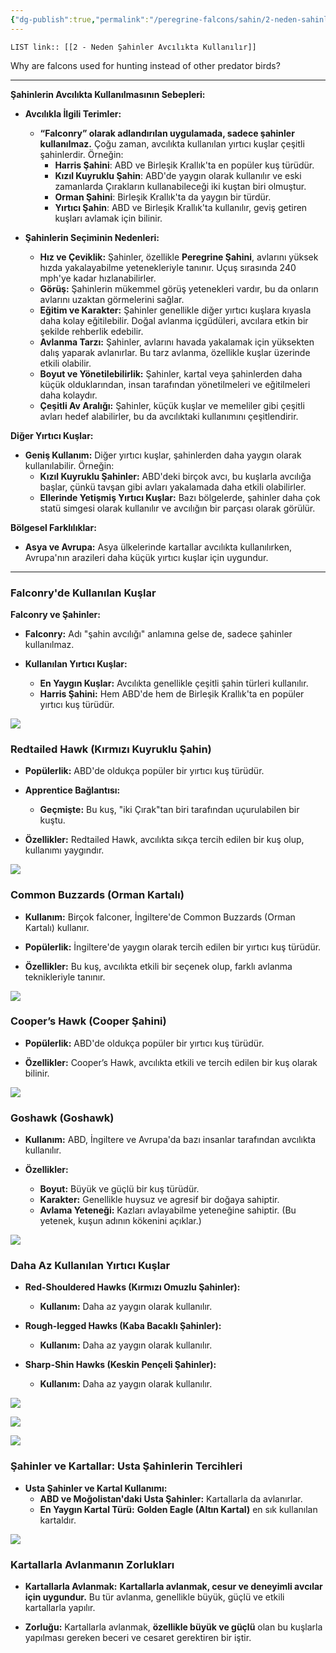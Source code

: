 ```yaml
---
{"dg-publish":true,"permalink":"/peregrine-falcons/sahin/2-neden-sahinler-avcilikta-kullanilir/","updated":"2024-09-14T16:17:31.708+03:00"}
---
```


`LIST link:: [[2 - Neden Şahinler Avcılıkta Kullanılır]] `


Why are falcons used for hunting instead of other predator birds?

---

**Şahinlerin Avcılıkta Kullanılmasının Sebepleri:**

- **Avcılıkla İlgili Terimler:**

  - **“Falconry” olarak adlandırılan uygulamada, sadece şahinler kullanılmaz.** Çoğu zaman, avcılıkta kullanılan yırtıcı kuşlar çeşitli şahinlerdir. Örneğin:
    - **Harris Şahini**: ABD ve Birleşik Krallık'ta en popüler kuş türüdür.
    - **Kızıl Kuyruklu Şahin**: ABD'de yaygın olarak kullanılır ve eski zamanlarda Çırakların kullanabileceği iki kuştan biri olmuştur.
    - **Orman Şahini**: Birleşik Krallık'ta da yaygın bir türdür.
    - **Yırtıcı Şahin**: ABD ve Birleşik Krallık'ta kullanılır, geviş getiren kuşları avlamak için bilinir.

- **Şahinlerin Seçiminin Nedenleri:**

  - **Hız ve Çeviklik:** Şahinler, özellikle **Peregrine Şahini**, avlarını yüksek hızda yakalayabilme yetenekleriyle tanınır. Uçuş sırasında 240 mph'ye kadar hızlanabilirler.
  - **Görüş:** Şahinlerin mükemmel görüş yetenekleri vardır, bu da onların avlarını uzaktan görmelerini sağlar.
  - **Eğitim ve Karakter:** Şahinler genellikle diğer yırtıcı kuşlara kıyasla daha kolay eğitilebilir. Doğal avlanma içgüdüleri, avcılara etkin bir şekilde rehberlik edebilir.
  - **Avlanma Tarzı:** Şahinler, avlarını havada yakalamak için yüksekten dalış yaparak avlanırlar. Bu tarz avlanma, özellikle kuşlar üzerinde etkili olabilir.
  - **Boyut ve Yönetilebilirlik:** Şahinler, kartal veya şahinlerden daha küçük olduklarından, insan tarafından yönetilmeleri ve eğitilmeleri daha kolaydır.
  - **Çeşitli Av Aralığı:** Şahinler, küçük kuşlar ve memeliler gibi çeşitli avları hedef alabilirler, bu da avcılıktaki kullanımını çeşitlendirir.

**Diğer Yırtıcı Kuşlar:**

- **Geniş Kullanım:** Diğer yırtıcı kuşlar, şahinlerden daha yaygın olarak kullanılabilir. Örneğin:
  - **Kızıl Kuyruklu Şahinler:** ABD'deki birçok avcı, bu kuşlarla avcılığa başlar, çünkü tavşan gibi avları yakalamada daha etkili olabilirler.
  - **Ellerinde Yetişmiş Yırtıcı Kuşlar:** Bazı bölgelerde, şahinler daha çok statü simgesi olarak kullanılır ve avcılığın bir parçası olarak görülür.

**Bölgesel Farklılıklar:**

- **Asya ve Avrupa:** Asya ülkelerinde kartallar avcılıkta kullanılırken, Avrupa'nın arazileri daha küçük yırtıcı kuşlar için uygundur.

---
### **Falconry'de Kullanılan Kuşlar**

**Falconry ve Şahinler:**

- **Falconry:** Adı "şahin avcılığı" anlamına gelse de, sadece şahinler kullanılmaz.
    
- **Kullanılan Yırtıcı Kuşlar:**
    
    - **En Yaygın Kuşlar:** Avcılıkta genellikle çeşitli şahin türleri kullanılır.
    - **Harris Şahini:** Hem ABD'de hem de Birleşik Krallık'ta en popüler yırtıcı kuş türüdür.


![](https://qph.cf2.quoracdn.net/main-qimg-85e3e6c7e22536aab5e3ea64f5f9efcf-lq)

### **Redtailed Hawk (Kırmızı Kuyruklu Şahin)**

- **Popülerlik:** ABD'de oldukça popüler bir yırtıcı kuş türüdür.
    
- **Apprentice Bağlantısı:**
    
    - **Geçmişte:** Bu kuş, "iki Çırak"tan biri tarafından uçurulabilen bir kuştu.
- **Özellikler:** Redtailed Hawk, avcılıkta sıkça tercih edilen bir kuş olup, kullanımı yaygındır.

![](https://qph.cf2.quoracdn.net/main-qimg-bd30b47cd776507ecdc7d9468d313e82-lq)

### **Common Buzzards (Orman Kartalı)**

- **Kullanım:** Birçok falconer, İngiltere'de Common Buzzards (Orman Kartalı) kullanır.
    
- **Popülerlik:** İngiltere'de yaygın olarak tercih edilen bir yırtıcı kuş türüdür.
    
- **Özellikler:** Bu kuş, avcılıkta etkili bir seçenek olup, farklı avlanma teknikleriyle tanınır.

![](https://qph.cf2.quoracdn.net/main-qimg-e8ff3f9f3937c78988eb5ca1285d1acd-lq)

### **Cooper’s Hawk (Cooper Şahini)**

- **Popülerlik:** ABD'de oldukça popüler bir yırtıcı kuş türüdür.
    
- **Özellikler:** Cooper’s Hawk, avcılıkta etkili ve tercih edilen bir kuş olarak bilinir.

![](https://qph.cf2.quoracdn.net/main-qimg-0a6fc66d0ac62a43d7b0936923022a52-lq)

### **Goshawk (Goshawk)**

- **Kullanım:** ABD, İngiltere ve Avrupa'da bazı insanlar tarafından avcılıkta kullanılır.
    
- **Özellikler:**
    
    - **Boyut:** Büyük ve güçlü bir kuş türüdür.
    - **Karakter:** Genellikle huysuz ve agresif bir doğaya sahiptir.
    - **Avlama Yeteneği:** Kazları avlayabilme yeteneğine sahiptir. (Bu yetenek, kuşun adının kökenini açıklar.)

![](https://qph.cf2.quoracdn.net/main-qimg-a1d51709398adaa92a6c1cb986b276d5-lq)

### **Daha Az Kullanılan Yırtıcı Kuşlar**

- **Red-Shouldered Hawks (Kırmızı Omuzlu Şahinler):**
    
    - **Kullanım:** Daha az yaygın olarak kullanılır.
- **Rough-legged Hawks (Kaba Bacaklı Şahinler):**
    
    - **Kullanım:** Daha az yaygın olarak kullanılır.
- **Sharp-Shin Hawks (Keskin Pençeli Şahinler):**
    
    - **Kullanım:** Daha az yaygın olarak kullanılır.

![](https://qph.cf2.quoracdn.net/main-qimg-ff616a760bdc49113c1ed5b076860201-lq)

![](https://qph.cf2.quoracdn.net/main-qimg-2a3109fa1e88eb4f80ce3ee0d265059a-lq)

![](https://qph.cf2.quoracdn.net/main-qimg-85dd6061b2c6a5ae8551c73cada0e67c-lq)

### **Şahinler ve Kartallar: Usta Şahinlerin Tercihleri**

- **Usta Şahinler ve Kartal Kullanımı:**
    - **ABD ve Moğolistan'daki Usta Şahinler:** Kartallarla da avlanırlar.
    - **En Yaygın Kartal Türü:** **Golden Eagle (Altın Kartal)** en sık kullanılan kartaldır.

![](https://qph.cf2.quoracdn.net/main-qimg-1c606164a12971b5922ca56a82cc25cc-pjlq)

### **Kartallarla Avlanmanın Zorlukları**

- **Kartallarla Avlanmak:** **Kartallarla avlanmak, cesur ve deneyimli avcılar için uygundur.** Bu tür avlanma, genellikle büyük, güçlü ve etkili kartallarla yapılır.
    
- **Zorluğu:** Kartallarla avlanmak, **özellikle büyük ve güçlü** olan bu kuşlarla yapılması gereken beceri ve cesaret gerektiren bir iştir.